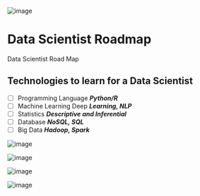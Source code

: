 ![image](https://github.com/SharvinKumarArumugam/Roadmap_DataScientist/assets/93881528/f20697f9-ebdc-44f0-a43f-b473e2ac50c1)

# Data Scientist Roadmap


Data Scientist Road Map

## Technologies to learn for a Data Scientist 

- [ ] Programming Language ***Python/R***
- [ ] Machine Learning Deep ***Learning, NLP*** 
- [ ] Statistics ***Descriptive and Inferential***
- [ ] Database ***NoSQL, SQL*** 
- [ ] Big Data ***Hadoop, Spark***

![image](https://github.com/SharvinKumarArumugam/Roadmap_DataScientist/assets/93881528/aafbb3e1-3a62-478d-8a7c-c33e9519124c)

![image](https://github.com/SharvinKumarArumugam/Roadmap_DataScientist/assets/93881528/348e103c-74d8-4bb9-b7ed-3764288793fa)

![image](https://github.com/SharvinKumarArumugam/Roadmap_DataScientist/assets/93881528/caf5b9dc-a628-4407-a1f1-079fdf5902b4)

![image](https://github.com/SharvinKumarArumugam/Roadmap_DataScientist/assets/93881528/7f9be216-b1d7-4473-a4e1-f2e5bd078857)
